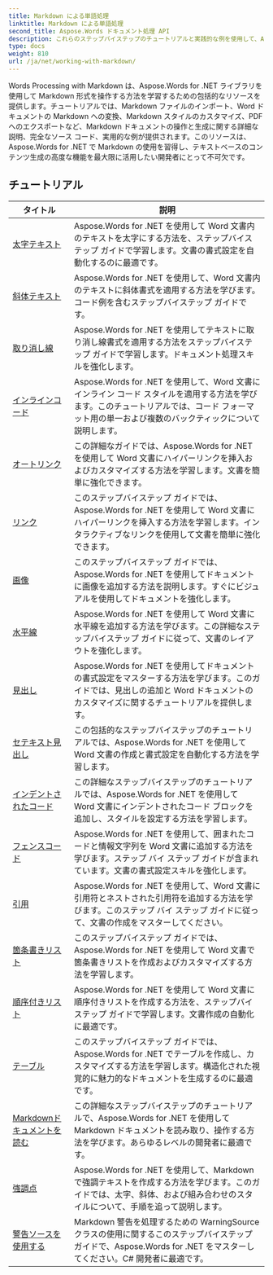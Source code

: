 ```yaml
---
title: Markdown による単語処理
linktitle: Markdown による単語処理
second_title: Aspose.Words ドキュメント処理 API
description: これらのステップバイステップのチュートリアルと実践的な例を使用して、Aspose.Words for .NET を使用して Word 文書で Markdown 構文を操作する方法を学習します。
type: docs
weight: 810
url: /ja/net/working-with-markdown/
---
```


Words Processing with Markdown は、Aspose.Words for .NET ライブラリを使用して Markdown 形式を操作する方法を学習するための包括的なリソースを提供します。チュートリアルでは、Markdown ファイルのインポート、Word ドキュメントの Markdown への変換、Markdown スタイルのカスタマイズ、PDF へのエクスポートなど、Markdown ドキュメントの操作と生成に関する詳細な説明、完全なソース コード、実用的な例が提供されます。このリソースは、Aspose.Words for .NET で Markdown の使用を習得し、テキストベースのコンテンツ生成の高度な機能を最大限に活用したい開発者にとって不可欠です。

 ## チュートリアル
| タイトル | 説明 |
| --- | --- |
| [太字テキスト](./bold-text/) | Aspose.Words for .NET を使用して Word 文書内のテキストを太字にする方法を、ステップバイステップ ガイドで学習します。文書の書式設定を自動化するのに最適です。 |
| [斜体テキスト](./italic-text/) | Aspose.Words for .NET を使用して、Word 文書内のテキストに斜体書式を適用する方法を学びます。コード例を含むステップバイステップ ガイドです。 |
| [取り消し線](./strikethrough/) | Aspose.Words for .NET を使用してテキストに取り消し線書式を適用する方法をステップバイステップ ガイドで学習します。ドキュメント処理スキルを強化します。 |
| [インラインコード](./inline-code/) | Aspose.Words for .NET を使用して、Word 文書にインライン コード スタイルを適用する方法を学びます。このチュートリアルでは、コード フォーマット用の単一および複数のバックティックについて説明します。 |
| [オートリンク](./autolink/) | この詳細なガイドでは、Aspose.Words for .NET を使用して Word 文書にハイパーリンクを挿入およびカスタマイズする方法を学習します。文書を簡単に強化できます。 |
| [リンク](./link/) | このステップバイステップ ガイドでは、Aspose.Words for .NET を使用して Word 文書にハイパーリンクを挿入する方法を学習します。インタラクティブなリンクを使用して文書を簡単に強化できます。 |
| [画像](./image/) | このステップバイステップ ガイドでは、Aspose.Words for .NET を使用してドキュメントに画像を追加する方法を説明します。すぐにビジュアルを使用してドキュメントを強化します。 |
| [水平線](./horizontal-rule/) | Aspose.Words for .NET を使用して Word 文書に水平線を追加する方法を学びます。この詳細なステップバイステップ ガイドに従って、文書のレイアウトを強化します。 |
| [見出し](./heading/) | Aspose.Words for .NET を使用してドキュメントの書式設定をマスターする方法を学びます。このガイドでは、見出しの追加と Word ドキュメントのカスタマイズに関するチュートリアルを提供します。 |
| [セテキスト見出し](./setext-heading/) | この包括的なステップバイステップのチュートリアルでは、Aspose.Words for .NET を使用して Word 文書の作成と書式設定を自動化する方法を学習します。 |
| [インデントされたコード](./indented-code/) | この詳細なステップバイステップのチュートリアルでは、Aspose.Words for .NET を使用して Word 文書にインデントされたコード ブロックを追加し、スタイルを設定する方法を学習します。 |
| [フェンスコード](./fenced-code/) | Aspose.Words for .NET を使用して、囲まれたコードと情報文字列を Word 文書に追加する方法を学びます。ステップ バイ ステップ ガイドが含まれています。文書の書式設定スキルを強化します。 |
| [引用](./quote/) | Aspose.Words for .NET を使用して、Word 文書に引用符とネストされた引用符を追加する方法を学びます。このステップ バイ ステップ ガイドに従って、文書の作成をマスターしてください。 |
| [箇条書きリスト](./bulleted-list/) | このステップバイステップ ガイドでは、Aspose.Words for .NET を使用して Word 文書で箇条書きリストを作成およびカスタマイズする方法を学習します。 |
| [順序付きリスト](./ordered-list/) | Aspose.Words for .NET を使用して Word 文書に順序付きリストを作成する方法を、ステップバイステップ ガイドで学習します。文書作成の自動化に最適です。 |
| [テーブル](./table/) | このステップバイステップ ガイドでは、Aspose.Words for .NET でテーブルを作成し、カスタマイズする方法を学習します。構造化された視覚的に魅力的なドキュメントを生成するのに最適です。 |
| [Markdownドキュメントを読む](./read-markdown-document/) | この詳細なステップバイステップのチュートリアルで、Aspose.Words for .NET を使用して Markdown ドキュメントを読み取り、操作する方法を学びます。あらゆるレベルの開発者に最適です。 |
| [強調点](./emphases/) | Aspose.Words for .NET を使用して、Markdown で強調テキストを作成する方法を学びます。このガイドでは、太字、斜体、および組み合わせのスタイルについて、手順を追って説明します。 |
| [警告ソースを使用する](./use-warning-source/) | Markdown 警告を処理するための WarningSource クラスの使用に関するこのステップバイステップ ガイドで、Aspose.Words for .NET をマスターしてください。C# 開発者に最適です。 |